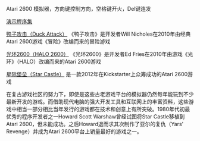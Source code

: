 Atari 2600 模拟器，方向键控制方向，空格键开火，Del键连发

[演示程序集](?ROM=https://dnbwg2.cdn.bcebos.com/javatari/SceneDemos6in1.bin)

[鸭子攻击（Duck Attack）](?ROM=https://dnbwg2.cdn.bcebos.com/javatari/duckntsc.bin) 《鸭子攻击》是开发者Will Nicholes在2010年由经典Atari 2600游戏《冒险》改编而来的冒险游戏

[光环2600（HALO 2600）](?ROM=https://dnbwg2.cdn.bcebos.com/javatari/halo_2600.bin) 《光环2600》是开发者Ed Fries在2010年由游戏《光环》（HALO）改编而来的Atari 2600游戏

[星际堡垒（Star Castle）](?ROM=https://dnbwg2.cdn.bcebos.com/javatari/star_castle_homebrew.bin) 是一款2012年在Kickstarter上众筹成功的Atari 2600游戏

在复古游戏社区的努力下，即使是这些古老游戏平台的模拟器仍然每年能玩到不少最新开发的游戏。而借助现代电脑的强大开发工具和互联网上的丰富资料，这些游戏中相当一部分相比当年发行的游戏都在技术和创意上有所突破。1980年代初最优秀的程序开发者之一Howard Scott Warshaw曾经试图将Star Castle移植到Atari 2600，但未能成功。之后Howard退而求其次制作了亚尔的复仇（Yars' Revenge）并成为Atari 2600平台上销量最好的游戏之一。